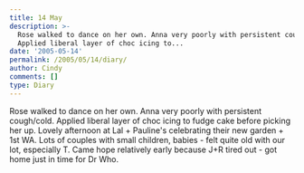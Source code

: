 ```yaml
---
title: 14 May
description: >-
  Rose walked to dance on her own. Anna very poorly with persistent cough/cold.
  Applied liberal layer of choc icing to...
date: '2005-05-14'
permalink: /2005/05/14/diary/
author: Cindy
comments: []
type: Diary
---
```


Rose walked to dance on her own. Anna very poorly with persistent cough/cold. Applied liberal layer of choc icing to fudge cake before picking her up. Lovely afternoon at Lal + Pauline's celebrating their new garden + 1st WA. Lots of couples with small children, babies - felt quite old with our lot, especially T. Came hope relatively early because J+R tired out - got home just in time for Dr Who.
